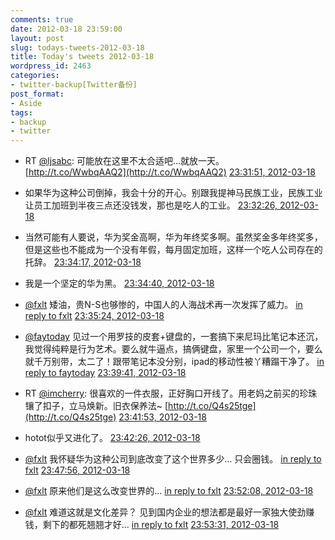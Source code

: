 ```yaml
---
comments: true
date: 2012-03-18 23:59:00
layout: post
slug: todays-tweets-2012-03-18
title: Today's tweets 2012-03-18
wordpress_id: 2463
categories:
- twitter-backup[Twitter备份]
post_format:
- Aside
tags:
- backup
- twitter
---
```





  * RT [@ljsabc](http://twitter.com/ljsabc): 可能放在这里不太合适吧…就放一天。 [http://t.co/WwbqAAQ2](http://t.co/WwbqAAQ2) [23:31:51, 2012-03-18](http://twitter.com/gfrog/statuses/181402545175003137)





  * 如果华为这种公司倒掉，我会十分的开心。别跟我提神马民族工业，民族工业让员工加班到半夜三点还没钱发，那也是吃人的工业。 [23:32:26, 2012-03-18](http://twitter.com/gfrog/statuses/181402691417808896)





  * 当然可能有人要说，华为奖金高啊，华为年终奖多啊。虽然奖金多年终奖多，但是这些也不能成为一个没有年假，每月固定加班，这样一个吃人公司存在的托辞。 [23:34:17, 2012-03-18](http://twitter.com/gfrog/statuses/181403155429457920)





  * 我是一个坚定的华为黑。 [23:34:40, 2012-03-18](http://twitter.com/gfrog/statuses/181403251877494785)





  * [@fxlt](http://twitter.com/fxlt) 矮油，贵N-S也够惨的，中国人的人海战术再一次发挥了威力。 [in reply to fxlt](http://twitter.com/fxlt/statuses/181403223393968128) [23:35:24, 2012-03-18](http://twitter.com/gfrog/statuses/181403438448513025)





  * [@faytoday](http://twitter.com/faytoday) 见过一个用罗技的皮套+键盘的，一套搞下来尼玛比笔记本还沉，我觉得纯粹是行为艺术。要么就牛逼点，搞俩键盘，家里一个公司一个，要么就千万别带，太二了！跟带笔记本没分别，ipad的移动性被丫糟蹋干净了。 [in reply to faytoday](http://twitter.com/faytoday/statuses/181384088459018240) [23:39:41, 2012-03-18](http://twitter.com/gfrog/statuses/181404515797446656)





  * RT [@imcherry](http://twitter.com/imcherry): 很喜欢的一件衣服，正好胸口开线了。用老妈之前买的珍珠镶了扣子，立马焕新。旧衣保养法~ [http://t.co/Q4s25tge](http://t.co/Q4s25tge) [23:41:53, 2012-03-18](http://twitter.com/gfrog/statuses/181405068514439168)





  * hotot似乎又进化了。 [23:42:26, 2012-03-18](http://twitter.com/gfrog/statuses/181405209011036160)





  * [@fxlt](http://twitter.com/fxlt) 我怀疑华为这种公司到底改变了这个世界多少… 只会圈钱。 [in reply to fxlt](http://twitter.com/fxlt/statuses/181405848814370816) [23:47:56, 2012-03-18](http://twitter.com/gfrog/statuses/181406590988075009)





  * [@fxlt](http://twitter.com/fxlt) 原来他们是这么改变世界的… [in reply to fxlt](http://twitter.com/fxlt/statuses/181407334604607488) [23:52:08, 2012-03-18](http://twitter.com/gfrog/statuses/181407648183357441)





  * [@fxlt](http://twitter.com/fxlt) 难道这就是文化差异？ 见到国内企业的想法都是最好一家独大使劲赚钱，剩下的都死翘翘才好… [in reply to fxlt](http://twitter.com/fxlt/statuses/181407334604607488) [23:53:31, 2012-03-18](http://twitter.com/gfrog/statuses/181407997434675203)




